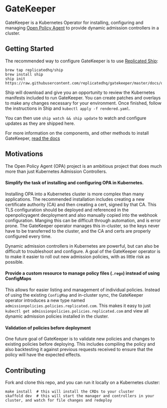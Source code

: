 # GateKeeper

GateKeeper is a Kubernetes Operator for installing, configuring and managing [Open Policy Agent](https://www.openpolicyagent.org/) to provide dynamic admission controllers in a cluster.

## Getting Started

The recommended way to configure GateKeeper is to use [Replicated Ship](https://github.com/replicatedhq/ship):

```shell
brew tap replicatedhq/ship
brew install ship
ship init https://raw.githubusercontent.com/replicatedhq/gatekeeper/master/docs/quickstart
```

Ship will download and give you an opportunity to review the Kubernetes manifests included to run GateKeeper. You can create patches and overlays to make any changes necessary for your environment. Once finished, follow the instructions in Ship and `kubectl apply -f rendered.yaml`.

You can then use `ship watch && ship update` to watch and configure updates as they are shipped here.

For more information on the components, and other methods to install GateKeeper, [read the docs](https://github.com/replicatedhq/gatekeeper/tree/master/docs/)
## Motivations

The Open Policy Agent (OPA) project is an ambitious project that does much more than just Kubernetes Admission Controllers.

#### Simplify the task of installing and configuring OPA in Kubernetes.
Installing OPA into a Kubernetes cluster is more complex than many applications. The recommended installation includes creating a new certificate authority (CA) and then creating a cert, signed by that CA. This TLS configuration should be deployed and referenced in the openpolicyagent decployment and also manually copied into the webhook configuration. Manging this can be difficult through automation, and is error prone. The GateKeeper operator manages this in-cluster, so the keys never have to be transferred to the cluster, and the CA and certs are properly configured every time.

Dynamic admission controllers in Kubernetes are powerful, but can also be difficult to troubleshoot and configure. A goal of the GateKeeper operator is to make it easier to roll out new admission policies, with as little risk as possible.

#### Provide a custom resource to manage policy files (`.rego`) instead of using ConfigMaps
This allows for easier listing and management of individual policies. Instead of using the existing `ConfigMap` and in-cluster sync, the GateKeeper operator introduces a new type named `admissionpolicies.policies.replicated.com`. This makes it easy to just `kubectl get admissionpolicies.policies.replicated.com` and view all dynamic admission policies installed in the cluster.

#### Validation of policies before deployment
One future goal of GateKeeper is to validate new policies and changes to existing policies before deploying. This includes compiling the policy and also backtesting it against previous requests received to ensure that the policy will have the expected effects.

## Contributing

Fork and clone this repo, and you can run it locally on a Kubernetes cluster:

```shell
make install  # this will install the CRDs to your cluster
skaffold dev  # this will start the manager and controllers in your cluster, and watch for file changes and redeploy
```

